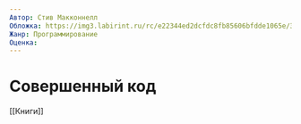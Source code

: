 ```yaml
---
Автор: Стив Макконнелл
Обложка: https://img3.labirint.ru/rc/e22344ed2dcfdc8fb85606bfdde1065e/363x561q80/books28/272529/cover.jpg?1563607723
Жанр: Программирование
Оценка: 
---
```


# Совершенный код

[[Книги]]